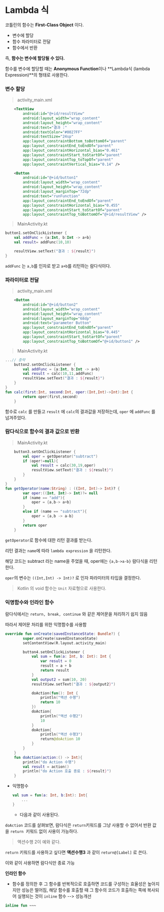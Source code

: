 # Lambda 식

코틀린의 함수는 **First-Class Object** 이다.

* 변수에 할당
* 함수 파라미터로 전달
* 함수에서 반환

즉, **함수는 변수에 할당될 수 있다.**

함수를 변수에 할당할 때는 **Anonymous Function**이나 **Lambda식 (lambda Expression)**의 형태로 사용한다.



### 변수 할당

> activity_main.xml

```xml
	<TextView
        android:id="@+id/resultView"
        android:layout_width="wrap_content"
        android:layout_height="wrap_content"
        android:text="결과 :"
        android:textColor="#0027FF"
        android:textSize="24sp"
        app:layout_constraintBottom_toBottomOf="parent"
        app:layout_constraintEnd_toEndOf="parent"
        app:layout_constraintHorizontal_bias="0.461"
        app:layout_constraintStart_toStartOf="parent"
        app:layout_constraintTop_toTopOf="parent"
        app:layout_constraintVertical_bias="0.14" />

    <Button
        android:id="@+id/button1"
        android:layout_width="wrap_content"
        android:layout_height="wrap_content"
        android:layout_marginTop="72dp"
        android:text="runFunction"
        app:layout_constraintEnd_toEndOf="parent"
        app:layout_constraintHorizontal_bias="0.455"
        app:layout_constraintStart_toStartOf="parent"
        app:layout_constraintTop_toBottomOf="@+id/resultView" />
```

> MainActivity.kt

```kotlin
button1.setOnClickListener {
    val addFunc = {a:Int, b:Int -> a+b}
    val result= addFunc(10,10)

    resultView.setText("결과 : ${result}")
}
```

`addFunc` 는 `a,b`를 인자로 받고 `a+b`를 리턴하는 람다식이다.



### 파라미터로 전달

> activity_main.xml

```xml
    <Button
        android:id="@+id/button2"
        android:layout_width="wrap_content"
        android:layout_height="wrap_content"
        android:layout_marginTop="68dp"
        android:text="parameter Button"
        app:layout_constraintEnd_toEndOf="parent"
        app:layout_constraintHorizontal_bias="0.445"
        app:layout_constraintStart_toStartOf="parent"
        app:layout_constraintTop_toBottomOf="@+id/button1" />
```

> MainActivity.kt

```kotlin
...// 중략
	button2.setOnClickListener {
        val addFunc = {a:Int, b:Int -> a+b}
        val result = calc(10,11,addFunc)
        resultView.setText("결과 : ${result}")
    }
}
fun calc(first:Int, second:Int, oper:(Int,Int)->Int):Int {
        return oper(first,second)
    }
```

함수로 `calc` 를 만들고 `result` 에 `calc`의 결과값을 저장하는데, `oper` 에 `addFunc` 를 넘겨주었다.



### 람다식으로 함수의 결과 값으로 반환

> MainActivity.kt

```kotlin
    button3.setOnClickListener {
        val oper = getOperator("subtract")
        if (oper!=null){
            val result = calc(30,19,oper)
            resultView.setText("결과 : ${result}")
        }
    }
}
fun getOperator(name:String) : ((Int, Int)-> Int)? {
        var oper:((Int, Int)-> Int)?= null
        if (name == "add"){
            oper = {a,b-> a+b}
        }
        else if (name == "subtract"){
            oper = {a,b -> a-b}
        }
        return oper
    }
```

`getOperator`로 함수에 대한 리턴 결과를 받는다.

리턴 결과는 `name`에 따라 `lambda expression` 을 리턴한다.

해당 코드는 subtract 라는 name을 주었을 때, oper에는 `{a,b->a-b}` 람다식을 리턴한다.

`oper`의 변수는 `((Int,Int) -> Int)?` 로 인자 파라미터의 타입을 결정한다.

> Kotlin 의 void 함수는 `Unit` 자료형으로 사용한다.



### 익명함수와 인라인 함수

람다식에서는 `return, break, continue` 와 같은 제어문을 처리하기 쉽지 않음

따라서 제어문 처리를 위한 익명함수를 사용함

```kotlin
override fun onCreate(savedInstanceState: Bundle?) {
        super.onCreate(savedInstanceState)
        setContentView(R.layout.activity_main)

        button4.setOnClickListener {
            val sum = fun(a: Int, b: Int): Int {
                var result = 0
                result = a + b
                return result
            }
            val output2 = sum(10, 20)
            resultView.setText("결과 : ${output2}")

            doAction(fun(): Int {
                println("액션 수행")
                return 10
            })
            doAction{
                println("액션 수행2")
                10
            }
            doAction{
                println("액션 수행3")
                return@doAction 10
            }
        }
    }
    fun doAction(action:() -> Int){
        println("do Action 수행")
        val result = action()
        println("do Action 호출 종료 : ${result}")
    }
```

* 익명함수

  ```kotlin
  val sum = fun(a: Int, b:Int): Int{
      ...
  }
  ```

  * 다음과 같이 사용된다.

`doAction` 코드를 살펴보면, 람다식은 `return`키워드를 그냥 사용할 수 없어서 반환 값을 `return `키워드 없이 사용이 가능하다. 

>  액션수행 2이 예와 같다.

`return` 키워드를 사용하고 싶다면 **액션수행3** 과 같이 `return@[Label]` 로 쓴다.

이와 같이 사용하면 람다식만 종료 가능



**인라인 함수**

* 함수를 정의한 후 그 함수를 반복적으로 호출하면 코드를 구성하는 효율성은 높아지지만 성능은 떨어짐, 해당 함수를 호출할 때 그 함수의 코드가 호출하는 쪽에 복사되어 실행되는 것이 `inline` 함수 --> 성능개선 

```kotlin
inline fun ~~~
```








